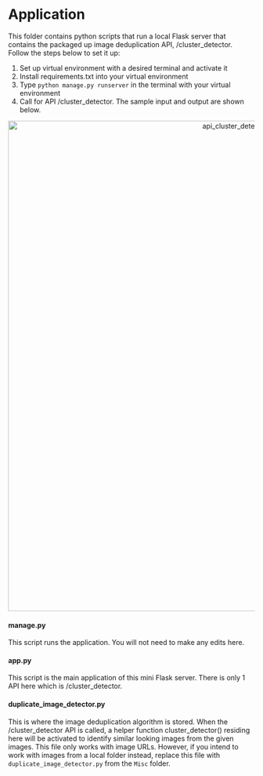 # Application
This folder contains python scripts that run a local Flask server that contains the packaged up image deduplication API, /cluster_detector. Follow the steps below to set it up:

1. Set up virtual environment with a desired terminal and activate it
2. Install requirements.txt into your virtual environment
3. Type `python manage.py runserver` in the terminal with your virtual environment
4. Call for API /cluster_detector. The sample input and output are shown below.

<p align="center">
    <img width="1000" alt="api_cluster_detector_input_output" src="https://user-images.githubusercontent.com/56946413/128993211-358a64e0-c099-46b8-877c-02234e7b3725.png">
</p>

#### manage.py
This script runs the application. You will not need to make any edits here.

#### app.py
This script is the main application of this mini Flask server. There is only 1 API here which is /cluster_detector.

#### duplicate_image_detector.py
This is where the image deduplication algorithm is stored. When the /cluster_detector API is called, a helper function cluster_detector() residing here will be activated to identify similar looking images from the given images. This file only works with image URLs. However, if you intend to work with images from a local folder instead, replace this file with `duplicate_image_detector.py` from the `Misc` folder.

